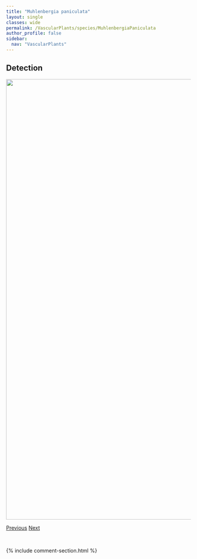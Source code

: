 ```yaml
---
title: "Muhlenbergia paniculata"
layout: single
classes: wide
permalink: /VascularPlants/species/MuhlenbergiaPaniculata
author_profile: false
sidebar:
  nav: "VascularPlants"
---
```


<h2>Detection</h2>

<a href="https://drive.google.com/uc?export=view&id=1a7fVa2fsn-C8jCNwG8XlqQ2hbL2rIMvU">
<img src="https://drive.google.com/uc?export=view&id=1a7fVa2fsn-C8jCNwG8XlqQ2hbL2rIMvU" height = "1200" width = "800">
</a>


<a href="/DevelopmentWebsite/VascularPlants/species/MuhlenbergiaGlomerata" class="pagination--pager" title="Muhlenbergia glomerata">Previous</a> <a href="/DevelopmentWebsite/VascularPlants/species/MuhlenbergiaRichardsonis" class="pagination--pager" title="Muhlenbergia richardsonis">Next</a>

<p>&nbsp;</p>

{% include comment-section.html %}
